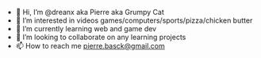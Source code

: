 - 👋 Hi, I’m @dreanx aka Pierre aka Grumpy Cat
- 👀 I’m interested in videos games/computers/sports/pizza/chicken butter
- 🌱 I’m currently learning web and game dev
- 💞️ I’m looking to collaborate on any learning projects
- 📫 How to reach me pierre.basck@gmail.com

<!---
dreanx/dreanx is a ✨ special ✨ repository because its `README.md` (this file) appears on your GitHub profile.
You can click the Preview link to take a look at your changes.
--->
